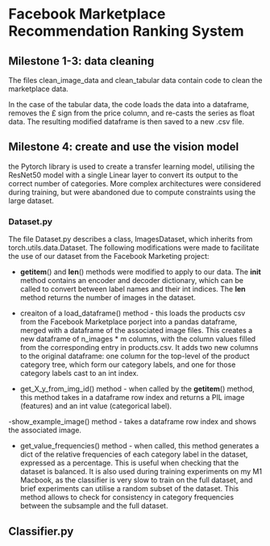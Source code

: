 # Facebook Marketplace Recommendation Ranking System

 ## Milestone 1-3: data cleaning

 The files clean_image_data and clean_tabular data contain code to clean the marketplace data. 

 In the case of the tabular data, the code loads the data into a dataframe, removes the £ sign from the price column, and re-casts the series as float data. The resulting modified dataframe is then saved to a new .csv file.

## Milestone 4: create and use the vision model

the Pytorch library is used to create a transfer learning model, utilising the ResNet50 model with a single Linear layer to convert its output to the correct number of categories. More complex architectures were considered during training, but were abandoned due to compute constraints using the large dataset.

### Dataset.py

The file Dataset.py describes a class, ImagesDataset, which inherits from torch.utils.data.Dataset. 
The following modifications were made to facilitate the use of our dataset from the Facebook Marketing project:

 - __getitem__() and __len__() methods were modified to apply to our data. The __init__ method contains an encoder and decoder dictionary, which can be called to convert between label names and their int indices. The __len__ method returns the number of images in the dataset.

 - creaiton of a load_dataframe() method - this loads the products csv from the Facebook Marketplace porject into a pandas dataframe, merged with a dataframe of the associated image files. This creates a new dataframe of n_images * m columns, with the column values filled from the corresponding entry in products.csv.  It adds two new columns to the original dataframe: one column for the top-level of the product category tree, which form our category labels, and one for those category labels cast to an int index.

 - get_X_y_from_img_id() method - when called by the __getitem__() method, this method takes in a dataframe row index and returns a PIL image (features) and an int value (categorical label).

 -show_example_image() method - takes a dataframe row index and shows the associated image.

 - get_value_frequencies() method - when called, this method generates a dict of the relative frequencies of each category label in the dataset, expressed as a percentage. This is useful when checking that the dataset is balanced. It is also used during training experiments on my M1 Macbook, as the classifier is very slow to train on the full dataset, and brief experiments can utilise a random subset of the dataset. This method allows to check for consistency in category frequencies between the subsample and the full dataset.

 ## Classifier.py







 